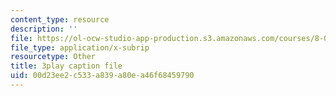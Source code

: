 ```yaml
---
content_type: resource
description: ''
file: https://ol-ocw-studio-app-production.s3.amazonaws.com/courses/8-03sc-physics-iii-vibrations-and-waves-fall-2016/00d23ee2c533a839a80ea46f68459790_4ysFC9vd3GE.srt
file_type: application/x-subrip
resourcetype: Other
title: 3play caption file
uid: 00d23ee2-c533-a839-a80e-a46f68459790
---
```

